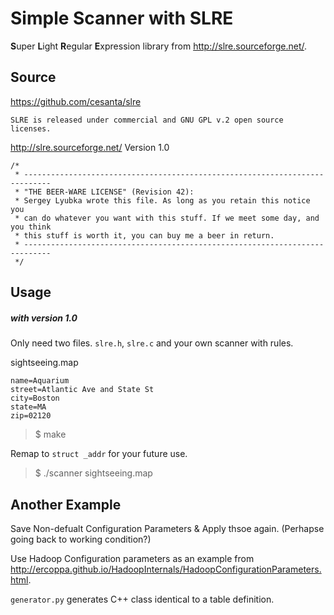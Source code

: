 
# Simple Scanner with SLRE

**S**uper **L**ight **R**egular **E**xpression library from http://slre.sourceforge.net/.

## Source

https://github.com/cesanta/slre
```
SLRE is released under commercial and GNU GPL v.2 open source licenses.
```

http://slre.sourceforge.net/ Version 1.0 
```
/*
 * ----------------------------------------------------------------------------
 * "THE BEER-WARE LICENSE" (Revision 42):
 * Sergey Lyubka wrote this file. As long as you retain this notice you
 * can do whatever you want with this stuff. If we meet some day, and you think
 * this stuff is worth it, you can buy me a beer in return.
 * ----------------------------------------------------------------------------
 */
```

## Usage 

##### with version 1.0 

Only need two files. `slre.h`, `slre.c` and your own scanner with rules. 

sightseeing.map
```
name=Aquarium
street=Atlantic Ave and State St
city=Boston
state=MA
zip=02120
```


> $ make

Remap to `struct _addr` for your future use.

> $ ./scanner sightseeing.map  

## Another Example

Save Non-defualt Configuration Parameters & Apply thsoe again. (Perhapse going back to working condition?)

Use Hadoop Configuration parameters as an example from http://ercoppa.github.io/HadoopInternals/HadoopConfigurationParameters.html.

`generator.py` generates C++ class identical to a table definition. 
